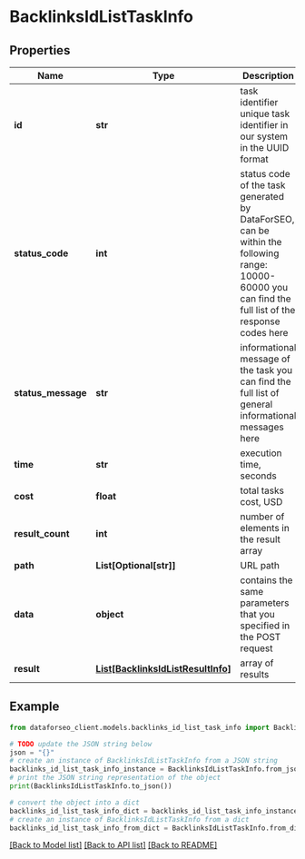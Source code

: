 # BacklinksIdListTaskInfo


## Properties

Name | Type | Description | Notes
------------ | ------------- | ------------- | -------------
**id** | **str** | task identifier unique task identifier in our system in the UUID format | [optional] 
**status_code** | **int** | status code of the task generated by DataForSEO, can be within the following range: 10000-60000 you can find the full list of the response codes here | [optional] 
**status_message** | **str** | informational message of the task you can find the full list of general informational messages here | [optional] 
**time** | **str** | execution time, seconds | [optional] 
**cost** | **float** | total tasks cost, USD | [optional] 
**result_count** | **int** | number of elements in the result array | [optional] 
**path** | **List[Optional[str]]** | URL path | [optional] 
**data** | **object** | contains the same parameters that you specified in the POST request | [optional] 
**result** | [**List[BacklinksIdListResultInfo]**](BacklinksIdListResultInfo.md) | array of results | [optional] 

## Example

```python
from dataforseo_client.models.backlinks_id_list_task_info import BacklinksIdListTaskInfo

# TODO update the JSON string below
json = "{}"
# create an instance of BacklinksIdListTaskInfo from a JSON string
backlinks_id_list_task_info_instance = BacklinksIdListTaskInfo.from_json(json)
# print the JSON string representation of the object
print(BacklinksIdListTaskInfo.to_json())

# convert the object into a dict
backlinks_id_list_task_info_dict = backlinks_id_list_task_info_instance.to_dict()
# create an instance of BacklinksIdListTaskInfo from a dict
backlinks_id_list_task_info_from_dict = BacklinksIdListTaskInfo.from_dict(backlinks_id_list_task_info_dict)
```
[[Back to Model list]](../README.md#documentation-for-models) [[Back to API list]](../README.md#documentation-for-api-endpoints) [[Back to README]](../README.md)


